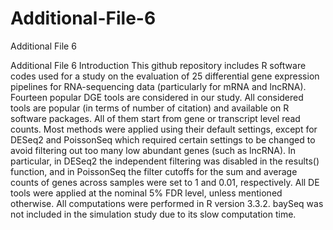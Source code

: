 # Additional-File-6
Additional File 6 


Additional File 6
Introduction
This github repository includes R software codes used for a study on the evaluation of 25 differential gene expression pipelines for RNA-sequencing data (particularly for mRNA and lncRNA). Fourteen popular DGE tools are considered in our study. All considered tools are popular (in terms of number of citation) and available on R software packages. All of them start from gene or transcript level read counts. Most methods were applied using their default settings, except for DESeq2 and PoissonSeq which required certain settings to be changed to avoid filtering out too many low abundant genes (such as lncRNA). In particular, in DESeq2 the independent filtering was disabled in the results() function, and in PoissonSeq the filter cutoffs for the sum and average counts of genes across samples were set to 1 and 0.01, respectively. All DE tools were applied at the nominal 5% FDR level, unless mentioned otherwise. All computations were performed in R version 3.3.2. baySeq was not included in the simulation study due to its slow computation time.

